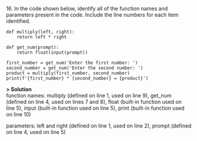 16\. In the code shown below, identify all of the function names and parameters present in the code. Include the line numbers for each item identified.
```
def multiply(left, right):
    return left * right

def get_num(prompt):
    return float(input(prompt))

first_number = get_num('Enter the first number: ')
second_number = get_num('Enter the second number: ')
product = multiply(first_number, second_number)
print(f'{first_number} * {second_number} = {product}')
```

**> Solution**\
function names: multiply (defined on line 1, used on line 9), get_num (defined on line 4, used on lines 7 and 8), float (built-in function used on line 5), input (built-in function used on line 5), print (built-in function used on line 10)

parameters: left and right (defined on line 1, used on line 2), prompt (defined on line 4, used on line 5)
